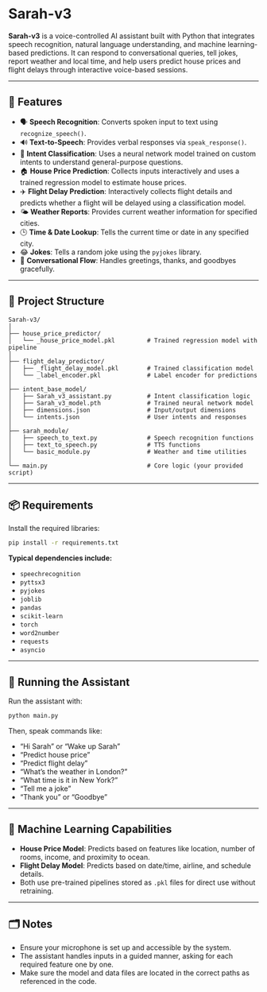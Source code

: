 # Sarah-v3

**Sarah-v3** is a voice-controlled AI assistant built with Python that integrates speech recognition, natural language understanding, and machine learning-based predictions. It can respond to conversational queries, tell jokes, report weather and local time, and help users predict house prices and flight delays through interactive voice-based sessions.

---

## 🔧 Features

* 🗣️ **Speech Recognition**: Converts spoken input to text using `recognize_speech()`.
* 🔊 **Text-to-Speech**: Provides verbal responses via `speak_response()`.
* 🧠 **Intent Classification**: Uses a neural network model trained on custom intents to understand general-purpose questions.
* 🏠 **House Price Prediction**: Collects inputs interactively and uses a trained regression model to estimate house prices.
* ✈️ **Flight Delay Prediction**: Interactively collects flight details and predicts whether a flight will be delayed using a classification model.
* 🌤️ **Weather Reports**: Provides current weather information for specified cities.
* 🕒 **Time & Date Lookup**: Tells the current time or date in any specified city.
* 😂 **Jokes**: Tells a random joke using the `pyjokes` library.
* 👋 **Conversational Flow**: Handles greetings, thanks, and goodbyes gracefully.

---

## 📁 Project Structure

```
Sarah-v3/
│
├── house_price_predictor/
│   └── _house_price_model.pkl         # Trained regression model with pipeline
│
├── flight_delay_predictor/
│   ├── _flight_delay_model.pkl        # Trained classification model
│   └── _label_encoder.pkl             # Label encoder for predictions
│
├── intent_base_model/
│   ├── Sarah_v3_assistant.py          # Intent classification logic
│   ├── Sarah_v3_model.pth             # Trained neural network model
│   ├── dimensions.json                # Input/output dimensions
│   └── intents.json                   # User intents and responses
│
├── sarah_module/
│   ├── speech_to_text.py              # Speech recognition functions
│   ├── text_to_speech.py              # TTS functions
│   └── basic_module.py                # Weather and time utilities
│
└── main.py                            # Core logic (your provided script)
```

---

## 📦 Requirements

Install the required libraries:

```bash
pip install -r requirements.txt
```

**Typical dependencies include:**

* `speechrecognition`
* `pyttsx3`
* `pyjokes`
* `joblib`
* `pandas`
* `scikit-learn`
* `torch`
* `word2number`
* `requests`
* `asyncio`

---

## 🚀 Running the Assistant

Run the assistant with:

```bash
python main.py
```

Then, speak commands like:

* “Hi Sarah” or “Wake up Sarah”
* “Predict house price”
* “Predict flight delay”
* “What’s the weather in London?”
* “What time is it in New York?”
* “Tell me a joke”
* “Thank you” or “Goodbye”

---

## 🧠 Machine Learning Capabilities

* **House Price Model**: Predicts based on features like location, number of rooms, income, and proximity to ocean.
* **Flight Delay Model**: Predicts based on date/time, airline, and schedule details.
* Both use pre-trained pipelines stored as `.pkl` files for direct use without retraining.

---

## 🗂 Notes

* Ensure your microphone is set up and accessible by the system.
* The assistant handles inputs in a guided manner, asking for each required feature one by one.
* Make sure the model and data files are located in the correct paths as referenced in the code.



